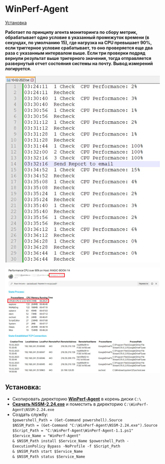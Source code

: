 # WinPerf-Agent

[Установка](#Установка)

**Работает по принципу агента мониторинга по сбору метрик, обрабатывает одно условие в указанный промежуток времени (в секундах, по умолчанию 15), где нагрузка на CPU превышает 90%,  если триггерное условие срабатывает, то оно проверяется еще два раза с указанным интервалом выше. Если три проверки подряд вернули результат выше тригерного значения, тогда отправляется развернутый отчет состояния системы на почту. Вывод измерений логируется.** 

![Image alt](https://github.com/Lifailon/WinPerf-Agent/blob/rsa/Screen/Logs.jpg)

![Image alt](https://github.com/Lifailon/WinPerf-Agent/blob/rsa/Screen/Report.jpg)

## Установка:

* Скопировать директорию **[WinPerf-Agent](https://github.com/Lifailon/WinPerf-Agent/releases)** в корень диски `C:\`
* **[Скачать NSSM-2.24.exe](https://www.nssm.cc/download)** и поместить в директорию `C:\WinPerf-Agent\NSSM-2.24.exe`
* Создать службу: \
`$powershell_Path = (Get-Command powershell).Source` \
`$NSSM_Path = (Get-Command "C:\WinPerf-Agent\NSSM-2.24.exe").Source` \
`$Script_Path = "C:\WinPerf-Agent\WinPerf-Agent-1.1.ps1"` \
`$Service_Name = "WinPerf-Agent"` \
`& $NSSM_Path install $Service_Name $powershell_Path -ExecutionPolicy Bypass -NoProfile -f $Script_Path` \
`& $NSSM_Path start $Service_Name` \
`& $NSSM_Path status $Service_Name`
